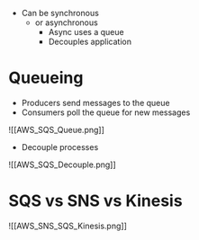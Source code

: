 - Can be synchronous
	- or asynchronous
		- Async uses a queue
		- Decouples application

# Queueing

- Producers send messages to the queue
- Consumers poll the queue for new messages

![[AWS_SQS_Queue.png]]


- Decouple processes

![[AWS_SQS_Decouple.png]]

# SQS vs SNS vs Kinesis

![[AWS_SNS_SQS_Kinesis.png]]